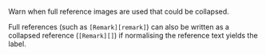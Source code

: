 Warn when full reference images are used that could be collapsed.

  Full references (such as `[Remark][remark]`) can also be written as a
  collapsed reference (`[Remark][]`) if normalising the reference text yields
  the label.